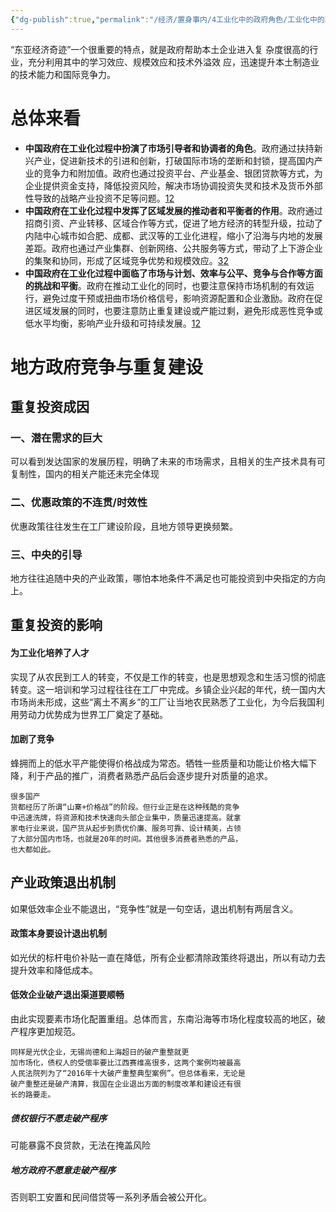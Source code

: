 ```yaml
---
{"dg-publish":true,"permalink":"/经济/置身事内/4工业化中的政府角色/工业化中的政府角色/","dgPassFrontmatter":true}
---
```


“东亚经济奇迹”一个很重要的特点，就是政府帮助本土企业进入复
杂度很高的行业，充分利用其中的学习效应、规模效应和技术外溢效
应，迅速提升本土制造业的技术能力和国际竞争力。
# 总体来看
- **中国政府在工业化过程中扮演了市场引导者和协调者的角色**。政府通过扶持新兴产业，促进新技术的引进和创新，打破国际市场的垄断和封锁，提高国内产业的竞争力和附加值。政府也通过投资平台、产业基金、银团贷款等方式，为企业提供资金支持，降低投资风险，解决市场协调投资失灵和技术及货币外部性导致的战略产业投资不足等问题。[1](http://hprc.cssn.cn/gsyj/jjs/hyyxs/202110/P020211001378616776938.pdf)[2](http://www.qstheory.cn/economy/2019-07/09/c_1124729038.htm)
- **中国政府在工业化过程中发挥了区域发展的推动者和平衡者的作用**。政府通过招商引资、产业转移、区域合作等方式，促进了地方经济的转型升级，拉动了内陆中心城市如合肥、成都、武汉等的工业化进程，缩小了沿海与内地的发展差距。政府也通过产业集群、创新网络、公共服务等方式，带动了上下游企业的集聚和协同，形成了区域竞争优势和规模效应。[3](https://www.docin.com/p-1111989307.html)[2](http://www.qstheory.cn/economy/2019-07/09/c_1124729038.htm)
- **中国政府在工业化过程中面临了市场与计划、效率与公平、竞争与合作等方面的挑战和平衡**。政府在推动工业化的同时，也要注意保持市场机制的有效运行，避免过度干预或扭曲市场价格信号，影响资源配置和企业激励。政府在促进区域发展的同时，也要注意防止重复建设或产能过剩，避免形成恶性竞争或低水平均衡，影响产业升级和可持续发展。[1](http://hprc.cssn.cn/gsyj/jjs/hyyxs/202110/P020211001378616776938.pdf)[2](http://www.qstheory.cn/economy/2019-07/09/c_1124729038.htm)

# 地方政府竞争与重复建设
## 重复投资成因
### 一、潜在需求的巨大
可以看到发达国家的发展历程，明确了未来的市场需求，且相关的生产技术具有可复制性，国内的相关产能还未完全体现
### 二、优惠政策的不连贯/时效性
优惠政策往往发生在工厂建设阶段，且地方领导更换频繁。
### 三、中央的引导
地方往往追随中央的产业政策，哪怕本地条件不满足也可能投资到中央指定的方向上。
## 重复投资的影响
#### 为工业化培养了人才
实现了从农民到工人的转变，不仅是工作的转变，也是思想观念和生活习惯的彻底转变。这一培训和学习过程往往在工厂中完成。乡镇企业兴起的年代，统一国内大市场尚未形成，这些“离土不离乡”的工厂让当地农民熟悉了工业化，为今后我国利用劳动力优势成为世界工厂奠定了基础。
#### 加剧了竞争
蜂拥而上的低水平产能使得价格战成为常态。牺牲一些质量和功能让价格大幅下降，利于产品的推广，消费者熟悉产品后会逐步提升对质量的追求。
```
很多国产
货都经历了所谓“山寨+价格战”的阶段。但行业正是在这种残酷的竞争
中迅速洗牌，将资源和技术快速向头部企业集中，质量迅速提高。就拿
家电行业来说，国产货从起步到质优价廉、服务可靠、设计精美，占领
了大部分国内市场，也就是20年的时间。其他很多消费者熟悉的产品，
也大都如此。
```
## 产业政策退出机制
如果低效率企业不能退出，“竞争性”就是一句空话，退出机制有两层含义。
#### 政策本身要设计退出机制
如光伏的标杆电价补贴一直在降低，所有企业都清除政策终将退出，所以有动力去提升效率和降低成本。
#### 低效企业破产退出渠道要顺畅
由此实现要素市场化配置重组。总体而言，东南沿海等市场化程度较高的地区，破产程序更加规范。
```
同样是光伏企业，无锡尚德和上海超日的破产重整就更
加市场化，债权人的受偿率要比江西赛维高很多，这两个案例均被最高
人民法院列为了“2016年十大破产重整典型案例”。但总体看来，无论是
破产重整还是破产清算，我国在企业退出方面的制度改革和建设还有很
长的路要走。
```
##### 债权银行不愿走破产程序
可能暴露不良贷款，无法在掩盖风险
##### 地方政府不愿意走破产程序
否则职工安置和民间借贷等一系列矛盾会被公开化。

